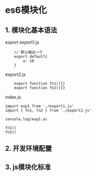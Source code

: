 # es6模块化

## 1. 模块化基本语法
export
export1.js 
```
    // 默认输出一个
    export default{
        a: 10
    }
```
export2.js
```
    export function fn1(){}
    export function fn2(){}
```

index.js
```
import exp1 from './export1.js'
import { fn1, fn2 } from './export2.js'

console.log(exp1.a)

fn1()
fn2()
```

## 2. 开发环境配置 

## 3. js模块化标准
